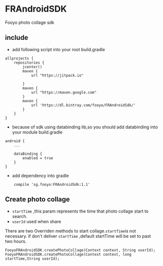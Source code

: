 # FRAndroidSDK
Fooyo photo collage sdk

## include
 - add following script into your root build.gradle
 ```
 allprojects {
     repositories {
         jcenter()
         maven {
             url "https://jitpack.io"
 
         }
         maven {
             url "https://maven.google.com"
         }
         maven {
             url 'https://dl.bintray.com/fooyo/FRAndroidSdk/'
         }
     }
 }
 ```
 - because of sdk using databinding lib,so you should add databinding into your module build.gradle
 
 ```
 android {
     ...
     
     dataBinding {
         enabled = true
     }
 }
 ```
 - add dependency into gradle
 ```
     compile 'sg.fooyo:FRAndroidSdk:1.1'
```

## Create photo collage

- `startTime` ,this param represents the time that photo collage start to search.
- `userId` used when share

There are two Overriden methods to start collage.`startTime`is not necessary. if don't deliver `startTime`
,default startTime will be set to past two hours.
```
FooyoFRAndroidSDK.createPhotoCollage(Context context, String userId);
FooyoFRAndroidSDK.createPhotoCollage(Context context, long startTime,String userId);
```
